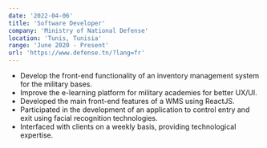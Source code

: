 ```yaml
---
date: '2022-04-06'
title: 'Software Developer'
company: 'Ministry of National Defense'
location: 'Tunis, Tunisia'
range: 'June 2020 - Present'
url: 'https://www.defense.tn/?lang=fr'
---
```


- Develop the front-end functionality of an inventory management system for the
  military bases.
- Improve the e-learning platform for military academies for better UX/UI.
- Developed the main front-end features of a WMS using ReactJS.
- Participated in the development of an application to control entry and exit using facial recognition technologies.
- Interfaced with clients on a weekly basis, providing technological expertise.
